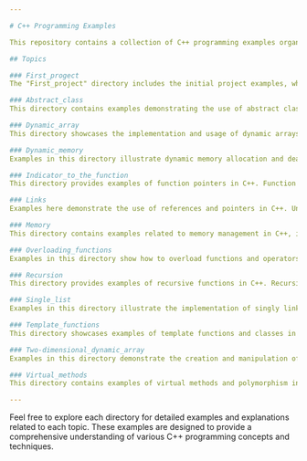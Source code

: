```yaml
---

# C++ Programming Examples

This repository contains a collection of C++ programming examples organized by various fundamental and advanced topics. Each directory contains source code files demonstrating key concepts related to the topic.

## Topics

### First_progeсt
The "First_project" directory includes the initial project examples, which might cover basic syntax, control structures, data types, and other introductory topics in C++ programming.

### Abstract_class
This directory contains examples demonstrating the use of abstract classes in C++. Abstract classes are classes that cannot be instantiated on their own and are designed to be base classes for other derived classes. They typically contain at least one pure virtual function.

### Dynamic_array
This directory showcases the implementation and usage of dynamic arrays in C++. Dynamic arrays can change size during runtime, allowing for more flexible and efficient memory management compared to static arrays.

### Dynamic_memory
Examples in this directory illustrate dynamic memory allocation and deallocation using pointers, `new`, and `delete` operators in C++. Proper management of dynamic memory is crucial to prevent memory leaks and ensure efficient resource utilization.

### Indicator_to_the_function
This directory provides examples of function pointers in C++. Function pointers allow functions to be passed as arguments to other functions, enabling more flexible and reusable code.

### Links
Examples here demonstrate the use of references and pointers in C++. Understanding references and pointers is essential for manipulating memory and handling data structures efficiently.

### Memory
This directory contains examples related to memory management in C++, including stack vs. heap memory, memory allocation, deallocation, and common pitfalls such as memory leaks and dangling pointers.

### Overloading_functions
Examples in this directory show how to overload functions and operators in C++. Function overloading allows multiple functions with the same name but different parameters to coexist, while operator overloading enables custom behavior for operators when applied to user-defined types.

### Recursion
This directory provides examples of recursive functions in C++. Recursion is a powerful technique where a function calls itself to solve smaller instances of the same problem.

### Single_list
Examples in this directory illustrate the implementation of singly linked lists. Singly linked lists are a basic data structure that consists of nodes, where each node contains data and a pointer to the next node in the sequence.

### Template_functions
This directory showcases examples of template functions and classes in C++. Templates enable writing generic and reusable code that can operate with any data type.

### Two-dimensional_dynamic_array
Examples in this directory demonstrate the creation and manipulation of two-dimensional dynamic arrays in C++. These arrays are useful for representing matrices and other grid-like data structures.

### Virtual_methods
This directory contains examples of virtual methods and polymorphism in C++. Virtual methods allow derived classes to override methods defined in base classes, enabling dynamic method dispatch and runtime polymorphism.

---
```


Feel free to explore each directory for detailed examples and explanations related to each topic. These examples are designed to provide a comprehensive understanding of various C++ programming concepts and techniques.
